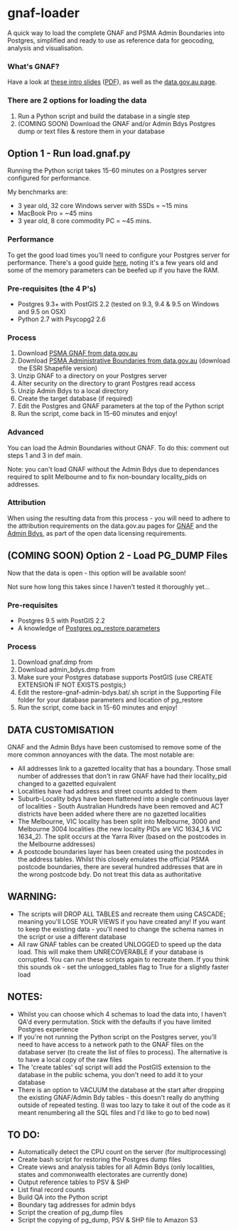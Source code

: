 # gnaf-loader
A quick way to load the complete GNAF and PSMA Admin Boundaries into Postgres, simplified and ready to use as reference data for geocoding, analysis and visualisation.

### What's GNAF?
Have a look at [these intro slides](http://minus34.com/opendata/intro-to-gnaf.pptx) ([PDF](http://minus34.com/opendata/intro-to-gnaf.pdf)), as well as the [data.gov.au page](http://data.gov.au/dataset/geocoded-national-address-file-g-naf).

### There are 2 options for loading the data
1. Run a Python script and build the database in a single step
2. (COMING SOON) Download the GNAF and/or Admin Bdys Postgres dump or text files & restore them in your database

## Option 1 - Run load.gnaf.py
Running the Python script takes 15-60 minutes on a Postgres server configured for performance.

My benchmarks are:
- 3 year old, 32 core Windows server with SSDs = ~15 mins
- MacBook Pro = ~45 mins
- 3 year old, 8 core commodity PC = ~45 mins.

### Performance
To get the good load times you'll need to configure your Postgres server for performance. There's a good guide [here](http://revenant.ca/www/postgis/workshop/tuning.html), noting it's a few years old and some of the memory parameters can be beefed up if you have the RAM.

### Pre-requisites (the 4 P's)
- Postgres 9.3+ with PostGIS 2.2 (tested on 9.3, 9.4 & 9.5 on Windows and 9.5 on OSX)
- Python 2.7 with Psycopg2 2.6

### Process
1. Download [PSMA GNAF from data.gov.au](http://data.gov.au/dataset/geocoded-national-address-file-g-naf)
2. Download [PSMA Administrative Boundaries from data.gov.au](http://data.gov.au/dataset/psma-administrative-boundaries) (download the ESRI Shapefile version)
3. Unzip GNAF to a directory on your Postgres server
4. Alter security on the directory to grant Postgres read access
5. Unzip Admin Bdys to a local directory
6. Create the target database (if required)
7. Edit the Postgres and GNAF parameters at the top of the Python script
8. Run the script, come back in 15-60 minutes and enjoy!

### Advanced
You can load the Admin Boundaries without GNAF. To do this: comment out steps 1 and 3 in def main.

Note: you can't load GNAF without the Admin Bdys due to dependances required to split Melbourne and to fix non-boundary locality_pids on addresses.

### Attribution
When using the resulting data from this process - you will need to adhere to the attribution requirements on the data.gov.au pages for [GNAF](http://data.gov.au/dataset/geocoded-national-address-file-g-naf) and the [Admin Bdys](http://data.gov.au/dataset/psma-administrative-boundaries), as part of the open data licensing requirements.

## (COMING SOON) Option 2 - Load PG_DUMP Files
Now that the data is open - this option will be available soon!

Not sure how long this takes since I haven't tested it thoroughly yet...

### Pre-requisites
- Postgres 9.5 with PostGIS 2.2
- A knowledge of [Postgres pg_restore parameters](http://www.postgresql.org/docs/9.5/static/app-pgrestore.html)

### Process
1. Download gnaf.dmp from <url>
2. Download admin_bdys.dmp from <url>
3. Make sure your Postgres database supports PostGIS (use CREATE EXTENSION IF NOT EXISTS postgis;)
4. Edit the restore-gnaf-admin-bdys.bat/.sh script in the Supporting File folder for your database parameters and location of pg_restore
5. Run the script, come back in 15-60 minutes and enjoy!

## DATA CUSTOMISATION
GNAF and the Admin Bdys have been customised to remove some of the more common annoyances with the data. The most notable are:
- All addresses link to a gazetted locality that has a boundary. Those small number of addresses that don't in raw GNAF have had their locality_pid changed to a gazetted equivalent
- Localities have had address and street counts added to them
- Suburb-Locality bdys have been flattened into a single continuous layer of localities - South Australian Hundreds have been removed and ACT districts have been added where there are no gazetted localities
- The Melbourne, VIC locality has been split into Melbourne, 3000 and Melbourne 3004 localities (the new locality PIDs are VIC 1634_1 & VIC 1634_2). The split occurs at the Yarra River (based on the postcodes in the Melbourne addresses)
- A postcode boundaries layer has been created using the postcodes in the address tables. Whilst this closely emulates the official PSMA postcode boundaries, there are several hundred addresses that are in the wrong postcode bdy. Do not treat this data as authoritative

## WARNING:
- The scripts will DROP ALL TABLES and recreate them using CASCADE; meaning you'll LOSE YOUR VIEWS if you have created any! If you want to keep the existing data - you'll need to change the schema names in the script or use a different database
- All raw GNAF tables can be created UNLOGGED to speed up the data load. This will make them UNRECOVERABLE if your database is corrupted. You can run these scripts again to recreate them. If you think this sounds ok - set the unlogged_tables flag to True for a slightly faster load

## NOTES:
- Whilst you can choose which 4 schemas to load the data into, I haven't QA'd every permutation. Stick with the defaults if you have limited Postgres experience 
- If you're not running the Python script on the Postgres server, you'll need to have access to a network path to the GNAF files on the database server (to create the list of files to process). The alternative is to have a local copy of the raw files
- The 'create tables' sql script will add the PostGIS extension to the database in the public schema, you don't need to add it to your database
- There is an option to VACUUM the database at the start after dropping the existing GNAF/Admin Bdy tables - this doesn't really do anything outside of repeated testing. (I was too lazy to take it out of the code as it meant renumbering all the SQL files and I'd like to go to bed now)  

## TO DO:
- Automatically detect the CPU count on the server (for multiprocessing)
- Create bash script for restoring the Postgres dump files
- Create views and analysis tables for all Admin Bdys (only localities, states and commonwealth electorates are currently done)
- Output reference tables to PSV & SHP
- List final record counts
- Build QA into the Python script
- Boundary tag addresses for admin bdys
- Script the creation of pg_dump files
- Script the copying of pg_dump, PSV & SHP file to Amazon S3
